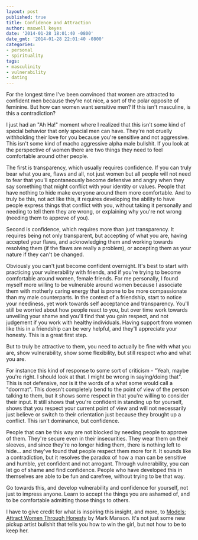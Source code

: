 ```yaml
---
layout: post
published: true
title: Confidence and Attraction
author: maxwell keyes
date: '2014-01-28 18:01:40 -0800'
date_gmt: '2014-01-28 22:01:40 -0800'
categories:
- personal
- spirituality
tags:
- masculinity
- vulnerability
- dating
---
```


For the longest time I've been convinced that women are attracted to confident
men because they're not nice, a sort of the polar opposite of feminine. But how
can women want sensitive men? If this isn't masculine, is this a contradiction?

I just had an "Ah Ha!" moment where I realized that this isn't some kind of
special behavior that only special men can have. They're not cruelly withholding
their love for you because you're sensitive and not aggressive. This isn't some
kind of macho aggressive alpha male bullshit. If you look at the perspective of
women there are two things they need to feel comfortable around other people.

The first is transparency, which usually requires confidence. If you can truly
bear what you are, flaws and all, not just women but all people will not need to
fear that you'll spontaneously become defensive and angry when they say
something that might conflict with your identity or values. People that have
nothing to hide make everyone around them more comfortable. And to truly be
this, not act like this, it requires developing the ability to have people
express things that conflict with you, without taking it personally and needing
to tell them they are wrong, or explaining why you're not wrong (needing them to
approve of you).

Second is confidence, which requires more than just transparency. It requires
being not only transparent, but accepting of what you are, having accepted your
flaws, and acknowledging them and working towards resolving them (if the flaws
are really a problem), or accepting them as your nature if they can't be
changed.

Obviously you can't just become confident overnight. It's best to start with
practicing your vulnerability with friends, and if you're trying to become
comfortable around women, female friends. For me personally, I found myself more
willing to be vulnerable around women because I associate them with motherly
caring energy that is prone to be more compassionate than my male counterparts.
In the context of a friendship, start to notice your neediness, yet work towards
self acceptance and transparency. You'll still be worried about how people react
to you, but over time work towards unveiling your shame and you'll find that you
gain respect, and not judgement if you work with healthy individuals. Having
support from women like this in a friendship can be very helpful, and they'll
appreciate your honesty. This is a great first step.

But to truly be attractive to them, you need to actually be fine with what you
are, show vulnerability, show some flexibility, but still respect who and what
you are.

For instance this kind of response to some sort of criticism - "Yeah, maybe
you're right. I should look at that. I might be wrong in saying/doing that".
This is not defensive, nor is it the words of a what some would call a
"doormat". This doesn't completely bend to the point of view of the person
talking to them, but it shows some respect in that you're willing to consider
their input. It still shows that you're confident in standing up for yourself,
shows that you respect your current point of view and will not necessarily just
believe or switch to their orientation just because they brought up a conflict.
This isn't dominance, but confidence.

People that can be this way are not blocked by needing people to approve of
them. They're secure even in their insecurities. They wear them on their
sleeves, and since they're no longer hiding them, there is nothing left to
hide... and they've found that people respect them more for it. It sounds like a
contradiction, but it resolves the paradox of how a man can be sensitive and
humble, yet confident and not arrogant. Through vulnerability, you can let go of
shame and find confidence. People who have developed this in themselves are able
to be fun and carefree, without trying to be that way.

Go towards this, and develop vulnerability and confidence for yourself, not just
to impress anyone. Learn to accept the things you are ashamed of, and to be
comfortable admitting those things to others.

I have to give credit for what is inspiring this insight, and more, to [Models:
Attract Women Through
Honesty](http://www.amazon.com/Models-Attract-Women-Through-Honesty-ebook/dp/B005EOTH24)
by Mark Manson. It's not just some new pickup artist bullshit that tells you how
to win the girl, but not how to be to keep her.
